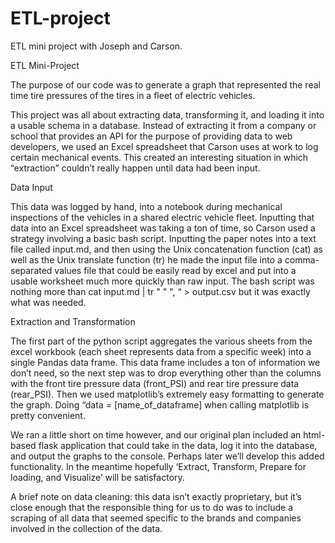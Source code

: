 # ETL-project
ETL mini project with Joseph and Carson.

ETL Mini-Project

The purpose of our code was to generate a graph that represented the real time tire pressures of the tires in a fleet of electric vehicles.

This project was all about extracting data, transforming it, and loading it into a usable schema in a database. Instead of extracting it from a company or school that provides an API for the purpose of providing data to web developers, we used an Excel spreadsheet that Carson uses at work to log certain mechanical events. This created an interesting situation in which “extraction” couldn’t really happen until data had been input.

Data Input

This data was logged by hand, into a notebook during mechanical inspections of the vehicles in a shared electric vehicle fleet. Inputting that data into an Excel spreadsheet was taking a ton of time, so Carson used a strategy involving a basic bash script. Inputting the paper notes into a text file called input.md, and then using the Unix concatenation function (cat) as well as the Unix translate function (tr) he made the input file into a comma-separated values file that could be easily read by excel and put into a usable worksheet much more quickly than raw input. The bash script was nothing more than cat input.md | tr " " ",  “ > output.csv  but it was exactly what was needed. 

Extraction and Transformation


The first part of the python script aggregates the various sheets from the excel workbook (each sheet represents data from a specific week) into a single Pandas data frame. This data frame includes a ton of information we don’t need, so the next step was to drop everything other than the columns with the front tire pressure data (front_PSI) and rear tire pressure data (rear_PSI). Then we used matplotlib’s extremely easy formatting to generate the graph. Doing “data = [name_of_dataframe] when calling matplotlib is pretty convenient.

We ran a little short on time however, and our original plan included an html-based flask application that could take in the data, log it into the database, and output the graphs to the console. Perhaps later we’ll develop this added functionality. In the meantime hopefully ‘Extract, Transform, Prepare for loading, and Visualize’ will be satisfactory. 

A brief note on data cleaning: this data isn’t exactly proprietary, but it’s close enough that the responsible thing for us to do was to include a scraping of all data that seemed specific to the brands and companies involved in the collection of the data. 
